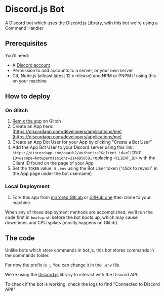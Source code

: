 # Discord.js Bot

A Discord bot which uses the Discord.js Library, with this bot we're using a Command Handler

## Prerequisites

You'll need:

- A [Discord account](https://discordapp.com/register)
- Permission to add accounts to a server, or your own server
- Git, Node.js (atleast latest 12.x release) and NPM or PNPM if using this on your machine

## How to deploy

### On Glitch
1. [Remix the app](https://glitch.com/edit/#!/remix/soapy-option) on Glitch
2. Create an App here: [https://discordapp.com/developers/applications/me](https://discordapp.com/developers/applications/me)
3. Create an App Bot User for your App by clicking "Create a Bot User"
4. Add the App Bot User to your Discord server using this link: `https://discordapp.com/oauth2/authorize?&client_id=<CLIENT ID>&scope=bot&permissions=2146958591` replacing `<CLIENT_ID>` with the Client ID found on the page of your App
5. Set the `TOKEN` value in `.env` using the Bot User token ("click to reveal" in the App page under the bot username)

### Local Deployment
1. Fork this app from [mirrored GitLab](https://gitlab.com/MadeByThePinsTeam-DevLabs/DiscordBot-Official) or [GitHub one](https://gitlab.com/MadeByThePinsHub/DiscordBot-Official) then clone to your machine.

When any of these deployment methods are accomplished, we'll run the code first in `bootup.sh` before the bot boots up, which may cause downtimes and CPU spikes (mostly happens on Glitch).

## The code

Unlike bots which store commands in bot.js, this bot stores commands in the commands folder.

For now the prefix is `!`, You can change it in the `.env` file.

We're using the [Discord.js](https://discord.js.org/#/) library to interact with the Discord API.

To check if the bot is working, check the logs to find "Connected to Discord API!"

